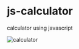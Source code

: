 # js-calculator
calculator using javascript

![calculator](https://user-images.githubusercontent.com/67339663/194931261-77dd7d96-299b-4e1e-b117-88720c2c0411.png)
